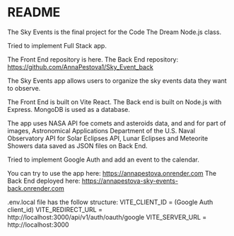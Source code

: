 # README

The Sky Events is the final project for the Code The Dream Node.js class.

Tried to implement Full Stack app.

The Front End repository is here. The Back End repository: https://github.com/AnnaPestova1/Sky_Event_back

The Sky Events app allows users to organize the sky events data they want to observe.

The Front End is built on Vite React.
The Back end is built on Node.js with Express.
MongoDB is used as a database.

The app uses NASA API foe comets and asteroids data, and and for part of images, Astronomical Applications Department of the U.S. Naval Observatory API for Solar Eclipses API, Lunar Eclipses and Meteorite Showers data saved as JSON files on Back End.

Tried to implement Google Auth and add an event to the calendar.

You can try to use the app here: https://annapestova.onrender.com
The Back End deployed here: https://annapestova-sky-events-back.onrender.com

.env.local file has the follow structure:
VITE_CLIENT_ID = (Google Auth client_id)
VITE_REDIRECT_URL = http://localhost:3000/api/v1/auth/oauth/google
VITE_SERVER_URL = http://localhost:3000
